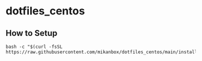 # dotfiles_centos

## How to Setup
```
bash -c "$(curl -fsSL https://raw.githubusercontent.com/mikanbox/dotfiles_centos/main/install.sh"
```

